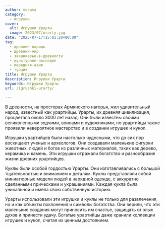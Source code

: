 ```yaml
---
author: morava
category:
  - игрушки
cover:
  alt: Игрушки Урарты
  image: 2023/07/urarty.jpg
date: "2023-07-17T15:01:20+00:00"
tag:
  - древние-народы
  - древний-мир
  - закавказье-в-древности
  - культурное-наследие
  - передняя-азия
  - турция
title: Игрушки Урарты
description: Игрушки Урарты
keywords: Игрушки Урарты
url: /igrushki-urarty/

---
```

В древности, на просторах Армянского нагорья, жил удивительный народ, известный как урартийцы. Урарты, их древняя цивилизация, процветала около 3000 лет назад. Они были известны своими великолепными зодчими, воинами и художниками, но урартийцы также проявили невероятное мастерство и в создании игрушек и кукол.

Игрушки урартийцев были настолько чудесными, что до сих пор восхищают ученых и археологов. Они создавали маленькие фигурки животных, людей и богов из различных материалов, таких как дерево, керамика и камень. Эти игрушки отражали богатство и разнообразие жизни древних урартийцев.

Куклы были особой гордостью Урарты. Они изготавливались с большой тщательностью и вниманием к деталям. Куклы представляли собой миниатюрные модели людей в нарядной одежде, с аккуратно сделанными прическами и украшениями. Каждая кукла была уникальной и имела свою собственную историю.

Урарты использовали эти игрушки и куклы не только для развлечения, но и как объекты поклонения и символы богатства. Они верили, что эти маленькие создания могут приносить им счастье, защищать от злых духов и принести удачу. Богатые урартийцы даже хранили коллекции игрушек и кукол, считая их ценным достоянием.
